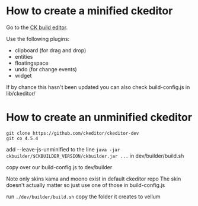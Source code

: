 How to create a minified ckeditor
=====

Go to the [CK build editor](http://ckeditor.com/builder).

Use the following plugins:
* clipboard (for drag and drop)
* entities
* floatingspace
* undo (for change events)
* widget

If by chance this hasn't been updated you can also check build-config.js in
lib/ckeditor/


How to create an unminified ckeditor
=====

```
git clone https://github.com/ckeditor/ckeditor-dev
git co 4.5.4
```

add --leave-js-unminified to the line `java -jar ckbuilder/$CKBUILDER_VERSION/ckbuilder.jar ...` in dev/builder/build.sh

copy over our build-config.js to dev/builder 

Note only skins kama and moono exist in default ckeditor repo
The skin doesn't actually matter so just use one of those in build-config.js

run `./dev/builder/build.sh`
copy the folder it creates to vellum
